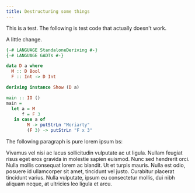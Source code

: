 ```yaml
---
title: Destructuring some things
---
```


This is a test. The following is test code that actually doesn't work.

A little change.

```haskell
{-# LANGUAGE StandaloneDeriving #-}
{-# LANGUAGE GADTs #-}

data D a where
  M :: D Bool
  F :: Int -> D Int

deriving instance Show (D a)

main :: IO ()
main =
  let a = M
      f = F 3
   in case a of
        M -> putStrLn "Moriarty"
        (F 3) -> putStrLn "F x 3"
```

The following paragraph is pure lorem ipsum bs:

Vivamus vel nisi ac lacus sollicitudin vulputate
ac ut ligula. Nullam feugiat risus eget eros gravida in molestie sapien euismod.
Nunc sed hendrerit orci. Nulla mollis consequat lorem ac blandit. Ut et turpis
mauris. Nulla est odio, posuere id ullamcorper sit amet, tincidunt vel justo.
Curabitur placerat tincidunt varius. Nulla vulputate, ipsum eu consectetur
mollis, dui nibh aliquam neque, at ultricies leo ligula et arcu.
